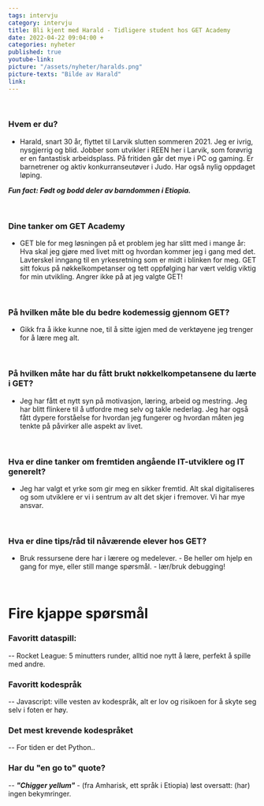 ```yaml
---
tags: intervju
category: intervju
title: Bli kjent med Harald - Tidligere student hos GET Academy
date: 2022-04-22 09:04:00 +
categories: nyheter
published: true
youtube-link:
picture: "/assets/nyheter/haralds.png"
picture-texts: "Bilde av Harald"
link: 
---
```

<br>

### Hvem er du?
- Harald, snart 30 år, flyttet til Larvik slutten sommeren 2021. Jeg er ivrig, nysgjerrig og blid. Jobber som utvikler i REEN her i Larvik, som forøvrig er en fantastisk arbeidsplass. På fritiden går det mye i PC og gaming. Er barnetrener og aktiv konkurranseutøver i Judo. Har også nylig oppdaget løping.

***Fun fact: Født og bodd deler av barndommen i Etiopia.***

<br>

### Dine tanker om GET Academy

- GET ble for meg løsningen på et problem jeg har slitt med i mange år: Hva skal jeg gjøre med livet mitt og hvordan kommer jeg i gang med det. Lavterskel inngang til en yrkesretning som er midt i blinken for meg. GET sitt fokus på nøkkelkompetanser og tett oppfølging har vært veldig viktig for min utvikling. Angrer ikke på at jeg valgte GET!

<br>


### På hvilken måte ble du bedre kodemessig gjennom GET?

- Gikk fra å ikke kunne noe, til å sitte igjen med de verktøyene jeg trenger for å lære meg alt.

<br>

### På hvilken måte har du fått brukt nøkkelkompetansene du lærte i GET?

- Jeg har fått et nytt syn på motivasjon, læring, arbeid og mestring. Jeg har blitt flinkere til å utfordre meg selv og takle nederlag. Jeg har også fått dypere forståelse for hvordan jeg fungerer og hvordan måten jeg tenkte på påvirker alle aspekt av livet.

<br>

### Hva er dine tanker om fremtiden angående IT-utviklere og IT generelt? 

- Jeg har valgt et yrke som gir meg en sikker fremtid. Alt skal digitaliseres og som utviklere er vi i sentrum av alt det skjer i fremover. Vi har mye ansvar.

<br>

### Hva er dine tips/råd til nåværende elever hos GET?

- Bruk ressursene dere har i lærere og medelever. - Be heller om hjelp en gang for mye, eller still mange spørsmål. - lær/bruk debugging!

<br>

# Fire kjappe spørsmål


### Favoritt dataspill: 

-- Rocket League: 5 minutters runder, alltid noe nytt å lære, perfekt å spille med andre.


### Favoritt kodespråk 

-- Javascript: ville vesten av kodespråk, alt er lov og risikoen for å skyte seg selv i foten er høy. 

### Det mest krevende kodespråket

-- For tiden er det Python..


### Har du "en go to" quote?

-- ***"Chigger yellum"*** - (fra Amharisk, ett språk i Etiopia) løst oversatt: (har) ingen bekymringer.
